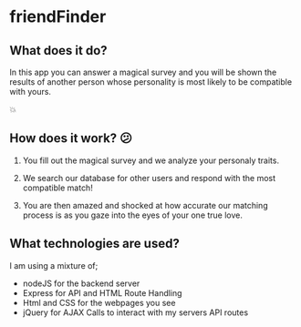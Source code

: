 # friendFinder

## What does it do?

In this app you can answer a magical survey and you will be shown the results of another person whose personality is most likely to be compatible with yours.

:boom:

## How does it work? :confused:

1. You fill out the magical survey and we analyze your personaly traits.

2. We search our database for other users and respond with the most compatible match!

3. You are then amazed and shocked at how accurate our matching process is as you gaze into the eyes of your one true love.

## What technologies are used?

I am using a mixture of;

* nodeJS for the backend server
* Express for API and HTML Route Handling
* Html and CSS for the webpages you see
* jQuery for AJAX Calls to interact with my servers API routes
